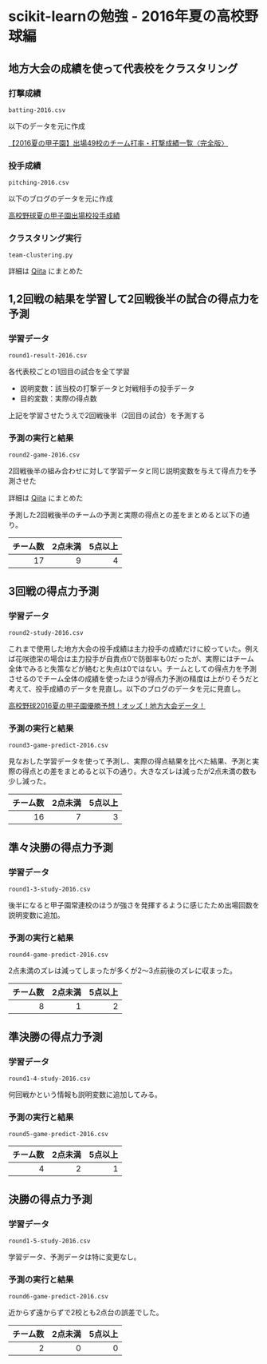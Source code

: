# scikit-learnの勉強 - 2016年夏の高校野球編

## 地方大会の成績を使って代表校をクラスタリング


### 打撃成績

`batting-2016.csv`

以下のデータを元に作成

[【2016夏の甲子園】出場49校のチーム打率・打撃成績一覧〈完全版〉](http://a-bis.net/bbk/kokoyakyu/3742)

### 投手成績

`pitching-2016.csv`

以下のブログのデータを元に作成

[高校野球夏の甲子園出場校投手成績](http://koshien.site/wp/2016/08/05/%E9%AB%98%E6%A0%A1%E9%87%8E%E7%90%83%E5%A4%8F%E3%81%AE%E7%94%B2%E5%AD%90%E5%9C%92%E5%87%BA%E5%A0%B4%E6%A0%A1%E6%8A%95%E6%89%8B%E6%88%90%E7%B8%BE/)

### クラスタリング実行

`team-clustering.py`

詳細は [Qiita](http://qiita.com/radiocat/items/6fa86ae9ab435aabc48f) にまとめた


## 1,2回戦の結果を学習して2回戦後半の試合の得点力を予測

### 学習データ

`round1-result-2016.csv`

各代表校ごとの1回目の試合を全て学習

- 説明変数：該当校の打撃データと対戦相手の投手データ
- 目的変数：実際の得点数

上記を学習させたうえで2回戦後半（2回目の試合）を予測する

### 予測の実行と結果

`round2-game-2016.csv`

2回戦後半の組み合わせに対して学習データと同じ説明変数を与えて得点力を予測させた

詳細は [Qiita](http://qiita.com/radiocat/items/a4966127470f7a110ebe) にまとめた

予測した2回戦後半のチームの予測と実際の得点との差をまとめると以下の通り。

| チーム数 | 2点未満 | 5点以上 |
|----:|----:|----:|
| 17 | 9 | 4 |

## 3回戦の得点力予測

### 学習データ

`round2-study-2016.csv`

これまで使用した地方大会の投手成績は主力投手の成績だけに絞っていた。例えば花咲徳栄の場合は主力投手が自責点0で防御率も0だったが、実際にはチーム全体でみると失策などが絡むと失点は0ではない。チームとしての得点力を予測させるのでチーム全体の成績を使ったほうが得点力予測の精度は上がりそうだと考えて、投手成績のデータを見直し。以下のブログのデータを元に見直し。

[高校野球2016夏の甲子園優勝予想！オッズ！地方大会データ！](http://xn--6jwp9b1z2d.com/sports2015/高校野球2016夏の甲子園優勝予想！オッズ！データ/)

### 予測の実行と結果

`round3-game-predict-2016.csv`

見なおした学習データを使って予測し、実際の得点結果を比べた結果、予測と実際の得点との差をまとめると以下の通り。大きなズレは減ったが2点未満の数も少し減った。

| チーム数 | 2点未満 | 5点以上 |
|----:|----:|----:|
| 16 | 7 | 3 |

## 準々決勝の得点力予測

### 学習データ

`round1-3-study-2016.csv`

後半になると甲子園常連校のほうが強さを発揮するように感じたため出場回数を説明変数に追加。

### 予測の実行と結果

`round4-game-predict-2016.csv`

2点未満のズレは減ってしまったが多くが2〜3点前後のズレに収まった。

| チーム数 | 2点未満 | 5点以上 |
|----:|----:|----:|
| 8 | 1 | 2 |

## 準決勝の得点力予測

### 学習データ

`round1-4-study-2016.csv`

何回戦かという情報も説明変数に追加してみる。

### 予測の実行と結果

`round5-game-predict-2016.csv`

| チーム数 | 2点未満 | 5点以上 |
|----:|----:|----:|
| 4 | 2 | 1 |


## 決勝の得点力予測

### 学習データ

`round1-5-study-2016.csv`

学習データ、予測データは特に変更なし。

### 予測の実行と結果

`round6-game-predict-2016.csv`

近からず遠からずで2校とも2点台の誤差でした。

| チーム数 | 2点未満 | 5点以上 |
|----:|----:|----:|
| 2 | 0 | 0 |

